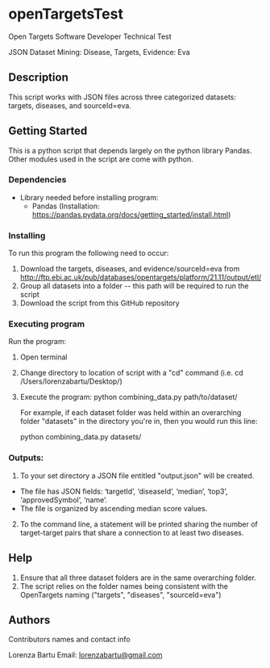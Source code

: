 # openTargetsTest
Open Targets Software Developer Technical Test

JSON Dataset Mining: Disease, Targets, Evidence: Eva

## Description

This script works with JSON files across three categorized datasets: targets, diseases, and sourceId=eva. 

## Getting Started

This is a python script that depends largely on the python library Pandas. 
Other modules used in the script are come with python. 

### Dependencies

* Library needed before installing program: 
   - Pandas (Installation: https://pandas.pydata.org/docs/getting_started/install.html) 



### Installing

To run this program the following need to occur: 
	
  1. Download the targets, diseases, and evidence/sourceId=eva from 
	   http://ftp.ebi.ac.uk/pub/databases/opentargets/platform/21.11/output/etl/
  2. Group all datasets into a folder -- this path will be required to run the script
  3. Download the script from this GitHub repository

### Executing program

Run the program: 
	
  1. Open terminal 
	
  2. Change directory to location of script with a "cd" command (i.e. cd /Users/lorenzabartu/Desktop/)
	
  3. Execute the program: 
		 python combining_data.py path/to/dataset/	
     
     For example, if each dataset folder was held within an overarching folder "datasets" 
     in the directory you're in, then you would run this line: 
     
     python combining_data.py datasets/	
    

### Outputs: 

1. To your set directory a JSON file entitled "output.json" will be created. 
- The file has JSON fields: ‘targetId’, ‘diseaseId’, ‘median’, ‘top3’, ‘approvedSymbol’, ‘name’.
- The file is organized by ascending median score values. 
2. To the command line, a statement will be printed sharing the number of target-target pairs that share a connection to at least two diseases.
## Help

1. Ensure that all three dataset folders are in the same overarching folder. 
2. The script relies on the folder names being consistent with the OpenTargets naming ("targets", "diseases", "sourceId=eva")

## Authors

Contributors names and contact info

Lorenza Bartu
Email: lorenzabartu@gmail.com

